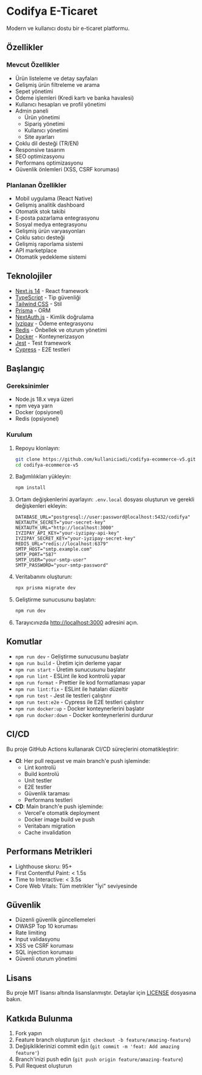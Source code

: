 # Codifya E-Ticaret

Modern ve kullanıcı dostu bir e-ticaret platformu.

## Özellikler

### Mevcut Özellikler
- Ürün listeleme ve detay sayfaları
- Gelişmiş ürün filtreleme ve arama
- Sepet yönetimi
- Ödeme işlemleri (Kredi kartı ve banka havalesi)
- Kullanıcı hesapları ve profil yönetimi
- Admin paneli
  - Ürün yönetimi
  - Sipariş yönetimi
  - Kullanıcı yönetimi
  - Site ayarları
- Çoklu dil desteği (TR/EN)
- Responsive tasarım
- SEO optimizasyonu
- Performans optimizasyonu
- Güvenlik önlemleri (XSS, CSRF koruması)

### Planlanan Özellikler
- Mobil uygulama (React Native)
- Gelişmiş analitik dashboard
- Otomatik stok takibi
- E-posta pazarlama entegrasyonu
- Sosyal medya entegrasyonu
- Gelişmiş ürün varyasyonları
- Çoklu satıcı desteği
- Gelişmiş raporlama sistemi
- API marketplace
- Otomatik yedekleme sistemi

## Teknolojiler

- [Next.js 14](https://nextjs.org/) - React framework
- [TypeScript](https://www.typescriptlang.org/) - Tip güvenliği
- [Tailwind CSS](https://tailwindcss.com/) - Stil
- [Prisma](https://www.prisma.io/) - ORM
- [NextAuth.js](https://next-auth.js.org/) - Kimlik doğrulama
- [Iyzipay](https://www.iyzico.com/) - Ödeme entegrasyonu
- [Redis](https://redis.io/) - Önbellek ve oturum yönetimi
- [Docker](https://www.docker.com/) - Konteynerizasyon
- [Jest](https://jestjs.io/) - Test framework
- [Cypress](https://www.cypress.io/) - E2E testleri

## Başlangıç

### Gereksinimler

- Node.js 18.x veya üzeri
- npm veya yarn
- Docker (opsiyonel)
- Redis (opsiyonel)

### Kurulum

1. Repoyu klonlayın:

   ```bash
   git clone https://github.com/kullaniciadi/codifya-ecommerce-v5.git
   cd codifya-ecommerce-v5
   ```

2. Bağımlılıkları yükleyin:

   ```bash
   npm install
   ```

3. Ortam değişkenlerini ayarlayın:
   `.env.local` dosyası oluşturun ve gerekli değişkenleri ekleyin:

   ```
   DATABASE_URL="postgresql://user:password@localhost:5432/codifya"
   NEXTAUTH_SECRET="your-secret-key"
   NEXTAUTH_URL="http://localhost:3000"
   IYZIPAY_API_KEY="your-iyzipay-api-key"
   IYZIPAY_SECRET_KEY="your-iyzipay-secret-key"
   REDIS_URL="redis://localhost:6379"
   SMTP_HOST="smtp.example.com"
   SMTP_PORT="587"
   SMTP_USER="your-smtp-user"
   SMTP_PASSWORD="your-smtp-password"
   ```

4. Veritabanını oluşturun:

   ```bash
   npx prisma migrate dev
   ```

5. Geliştirme sunucusunu başlatın:

   ```bash
   npm run dev
   ```

6. Tarayıcınızda [http://localhost:3000](http://localhost:3000) adresini açın.

## Komutlar

- `npm run dev` - Geliştirme sunucusunu başlatır
- `npm run build` - Üretim için derleme yapar
- `npm run start` - Üretim sunucusunu başlatır
- `npm run lint` - ESLint ile kod kontrolü yapar
- `npm run format` - Prettier ile kod formatlaması yapar
- `npm run lint:fix` - ESLint ile hataları düzeltir
- `npm run test` - Jest ile testleri çalıştırır
- `npm run test:e2e` - Cypress ile E2E testleri çalıştırır
- `npm run docker:up` - Docker konteynerlerini başlatır
- `npm run docker:down` - Docker konteynerlerini durdurur

## CI/CD

Bu proje GitHub Actions kullanarak CI/CD süreçlerini otomatikleştirir:

- **CI**: Her pull request ve main branch'e push işleminde:
  - Lint kontrolü
  - Build kontrolü
  - Unit testler
  - E2E testler
  - Güvenlik taraması
  - Performans testleri
- **CD**: Main branch'e push işleminde:
  - Vercel'e otomatik deployment
  - Docker image build ve push
  - Veritabanı migration
  - Cache invalidation

## Performans Metrikleri

- Lighthouse skoru: 95+
- First Contentful Paint: < 1.5s
- Time to Interactive: < 3.5s
- Core Web Vitals: Tüm metrikler "İyi" seviyesinde

## Güvenlik

- Düzenli güvenlik güncellemeleri
- OWASP Top 10 koruması
- Rate limiting
- Input validasyonu
- XSS ve CSRF koruması
- SQL injection koruması
- Güvenli oturum yönetimi

## Lisans

Bu proje MIT lisansı altında lisanslanmıştır. Detaylar için [LICENSE](LICENSE) dosyasına bakın.

## Katkıda Bulunma

1. Fork yapın
2. Feature branch oluşturun (`git checkout -b feature/amazing-feature`)
3. Değişikliklerinizi commit edin (`git commit -m 'feat: Add amazing feature'`)
4. Branch'inizi push edin (`git push origin feature/amazing-feature`)
5. Pull Request oluşturun
